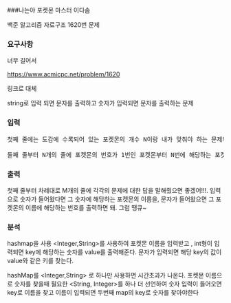 ###나는야 포켓몬 마스터 이다솜
<p>
백준 알고리즘 자료구조 1620번 문제
</p>

### 요구사항
너무 길어서 

https://www.acmicpc.net/problem/1620

링크로 대체

string로 입력 되면 문자를 출력하고 숫자가 입력되면 문자를 출력하는 문제


### 입력
<pre>
첫째 줄에는 도감에 수록되어 있는 포켓몬의 개수 N이랑 내가 맞춰야 하는 문제의 개수 M이 주어져. N과 M은 1보다 크거나 같고, 100,000보다 작거나 같은 자연수인데, 자연수가 뭔지는 알지? 모르면 물어봐도 괜찮아. 나는 언제든지 질문에 답해줄 준비가 되어있어.

둘째 줄부터 N개의 줄에 포켓몬의 번호가 1번인 포켓몬부터 N번에 해당하는 포켓몬까지 한 줄에 하나씩 입력으로 들어와. 포켓몬의 이름은 모두 영어로만 이루어져있고, 또, 음... 첫 글자만 대문자이고, 나머지 문자는 소문자로만 이루어져 있어. 아참! 일부 포켓몬은 마지막 문자만 대문자일 수도 있어. 포켓몬 이름의 최대 길이는 20, 최소 길이는 2야. 그 다음 줄부터 총 M개의 줄에 내가 맞춰야하는 문제가 입력으로 들어와. 문제가 알파벳으로만 들어오면 포켓몬 번호를 말해야 하고, 숫자로만 들어오면, 포켓몬 번호에 해당하는 문자를 출력해야해. 입력으로 들어오는 숫자는 반드시 1보다 크거나 같고, N보다 작거나 같고, 입력으로 들어오는 문자는 반드시 도감에 있는 포켓몬의 이름만 주어져. 그럼 화이팅!!!
</pre>
### 출력
첫째 줄부터 차례대로 M개의 줄에 각각의 문제에 대한 답을 말해줬으면 좋겠어!!!. 입력으로 숫자가 들어왔다면 그 숫자에 해당하는 포켓몬의 이름을, 문자가 들어왔으면 그 포켓몬의 이름에 해당하는 번호를 출력하면 돼. 그럼 땡큐~ 

### 분석
hashmap을 사용 <Integer,String>를 사용하여 포켓몬 이름을 입력받고 , 
int형이 입력되면 key에 해당하는 숫자를 value를 출력해준다.
문자가 입력되면 해당 key의 값이 value와 같은 키를 찾는다.

hashMap를  <Integer,String> 로 하나만 사용하면 시간초과가 나온다.
포켓몬 이름으로 숫자를 찾을때 필요한 <String, Integer>를 하나 더 선언하여 
숫자 입력이 들어오면 key로 이름을 찾고 이름이 입력되면 두번째 map의 key로 숫자를 찾아야한다

